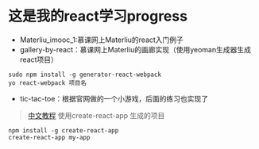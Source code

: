 # 这是我的react学习progress

* Materliu_imooc_1:慕课网上Materliu的react入门例子
* gallery-by-react：慕课网上Materliu的画廊实现（使用yeoman生成器生成react项目）

```
sudo npm install -g generator-react-webpack
yo react-webpack 项目名
```
* tic-tac-toe：根据官网做的一个小游戏，后面的练习也实现了
> [中文教程](http://www.css88.com/react/tutorial/tutorial.html)
  使用create-react-app 生成的项目

  ```
  npm install -g create-react-app
  create-react-app my-app
  ```
